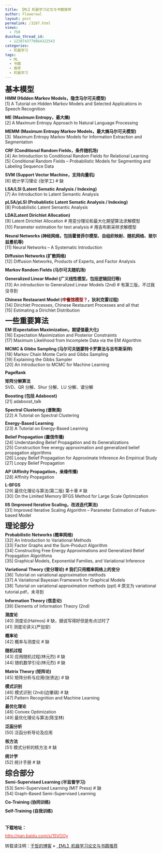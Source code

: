 ```yaml
---
title: 【ML】机器学习论文与书籍推荐
author: Flowerowl
layout: post
permalink: /3287.html
views:
  - 750
duoshuo_thread_id:
  - 1220743779864322543
categories:
  - 机器学习
tags:
  - ML
  - 书籍
  - 推荐
  - 机器学习
---
```

<h2 style="margin: 0px; font-family: inherit; font-size: 24px; line-height: 36px; clear: both;">
  基本模型
</h2>

<p style="margin-top: 0px; margin-bottom: 9px;">
  <strong>HMM (Hidden Markov Models，隐含马尔可夫模型)</strong><br /> [1] A Tutorial on Hidden Markov Models and Selected Applications in Speech Recognition
</p>

<p style="margin-top: 0px; margin-bottom: 9px;">
  <strong>ME (Maximum Entropy，最大熵)</strong><br /> [2] A Maximum Entropy Approach to Natural Language Processing
</p>

<p style="margin-top: 0px; margin-bottom: 9px;">
  <strong>MEMM (Maximum Entropy Markov Models，最大熵马尔可夫模型)</strong><br /> [3]  Maximum Entropy Markov Models for Information Extraction and Segmentation
</p>

<p style="margin-top: 0px; margin-bottom: 9px;">
  <strong>CRF (Conditional Random Fields，条件随机场)</strong><br /> [4] An Introduction to Conditional Random Fields for Relational Learning<br /> [5] Conditional Random Fields – Probabilistic Models for Segmenting and Labeling Sequence Data
</p>

<p style="margin-top: 0px; margin-bottom: 9px;">
  <strong>SVM (Support Vector Machine，支持向量机)</strong><br /> [6] 统计学习理论 (张学工) # 缺
</p>

<p style="margin-top: 0px; margin-bottom: 9px;">
  <strong>LSA/LSI (Latent Sematic Analysis / Indexing)</strong><br /> [7] An Introduction to Latent Semantic Analysis
</p>

<p style="margin-top: 0px; margin-bottom: 9px;">
  <strong>pLSA/pLSI (Probablistic Lat<strong>ent Sematic Analysis / Indexing</strong>)</strong><br /> [8] Probabilistic Latent Semantic Analysis
</p>

<p style="margin-top: 0px; margin-bottom: 9px;">
  <strong>LDA(Latent Dirichlet Allocation)</strong><br /> [9] Latent Dirichlet Allocation # 用变分理论和最大化期望算法求解模型<br /> [10] Parameter estimation for text analysis # 用吉布斯采样求解模型
</p>

<p style="margin-top: 0px; margin-bottom: 9px;">
  <strong>Neural Networks (神经网络，包括霍普菲尔模型、自组织映射、随机网络、玻尔兹曼机等)</strong><br /> [11] Neural Networks – A Systematic Introduction
</p>

<p style="margin-top: 0px; margin-bottom: 9px;">
  <strong>Diffusion Networks (扩散网络)</strong><br /> [12] Diffusion Networks, Products of Experts, and Factor Analysis
</p>

<p style="margin-top: 0px; margin-bottom: 9px;">
  <strong>Markov Random Fields (马尔可夫随机场)</strong>
</p>

<p style="margin-top: 0px; margin-bottom: 9px;">
  <strong>Generalized Linear Model (广义线性模型，包括逻辑回归等)</strong><br /> [13] An introduction to Generalized Linear Models (2nd) # 有第三版，不过我没寻到
</p>

<p style="margin-top: 0px; margin-bottom: 9px;">
  <strong>Chinese Restaurant Model (<span style="color: #800000;">中餐馆模型？</span>，狄利克雷过程)</strong><br /> [14] Dirichlet Processes, Chinese Restaurant Processes and all that<br /> [15] Estimating a Dirichlet Distribution
</p>

<h2 style="margin: 0px; font-family: inherit; font-size: 24px; line-height: 36px; clear: both;">
  <a name="t1"></a> 一些重要算法
</h2>

<p style="margin-top: 0px; margin-bottom: 9px;">
  <strong>EM (Expectation Maximization，期望值最大化)</strong><br /> [16] Expectation Maximization and Posterior Constraints<br /> [17] Maximum Likelihood from Incomplete Data via the EM Algorithm
</p>

<p style="margin-top: 0px; margin-bottom: 9px;">
  <strong>MCMC & Gibbs Sampling (马尔可夫链蒙特卡罗算法与吉布斯采样)</strong><br /> [18] Markov Chain Monte Carlo and Gibbs Sampling<br /> [19] Explaining the Gibbs Sampler<br /> [20] An Introduction to MCMC for Machine Learning
</p>

<p style="margin-top: 0px; margin-bottom: 9px;">
  <strong>PageRank</strong>
</p>

<p style="margin-top: 0px; margin-bottom: 9px;">
  <strong>矩阵分解算法</strong><br /> SVD、QR 分解、Shur 分解、LU 分解、谱分解
</p>

<p style="margin-top: 0px; margin-bottom: 9px;">
  <strong>Boosting (包括 Adaboost)</strong><br /> [21] adaboost_talk
</p>

<p style="margin-top: 0px; margin-bottom: 9px;">
  <strong>Spectral Clustering (谱聚类)</strong><br /> [22] A Tutorial on Spectral Clustering
</p>

<p style="margin-top: 0px; margin-bottom: 9px;">
  <strong>Energy-Based Learning</strong><br /> [23] A Tutorial on Energy-Based Learning
</p>

<p style="margin-top: 0px; margin-bottom: 9px;">
  <strong>Belief Propagation (置信传播)</strong><br /> [24] Understanding Belief Propagation and its Generalizations<br /> [25] Construction free energy approximation and generalized belief propagation algorithms<br /> [26] Loopy Belief Propagation for Approximate Inference An Empirical Study<br /> [27] Loopy Belief Propagation
</p>

<p style="margin-top: 0px; margin-bottom: 9px;">
  <strong>AP (Affinity Propagation，亲缘传播)</strong><br /> [28] Affinity Propagation
</p>

<p style="margin-top: 0px; margin-bottom: 9px;">
  <strong>L-BFGS</strong><br /> [29] 最优化理论与算法(第二版) 第十章 # 缺<br /> [30] On the Limited Memory BFGS Method for Large Scale Optimization
</p>

<p style="margin-top: 0px; margin-bottom: 9px;">
  <strong>IIS (Improved Iterative Scaling，改进迭代算法)</strong><br /> [31] Improved Iterative Scaling Algorithm – Parameter Estimation of Feature-based Model
</p>

<h2 style="margin: 0px; font-family: inherit; font-size: 24px; line-height: 36px; clear: both;">
  <a name="t2"></a> 理论部分
</h2>

<p style="margin-top: 0px; margin-bottom: 9px;">
  <strong>Probabilistic Networks (概率网络)</strong><br /> [32] An Introduction to Variational Methods<br /> [33] Factor Graphs and the Sum-Product Algorithm<br /> [34] Constructing Free Energy Approximations and Generalized Belief Propagation Algorithms<br /> [35] Graphical Models, Exponential Families, and Variational Inference
</p>

<p style="margin-top: 0px; margin-bottom: 9px;">
  <strong>Variational Theory (变分理论) # 我们只用概率网络上的变分</strong><br /> [36] Tutorial on variational approximation methods<br /> [37] A Variational Bayesian Framework for Graphical Models<br /> [38] Tutorial on variational approximation methods (ppt) # 原文为 variational tutorial.pdf，未寻到
</p>

<p style="margin-top: 0px; margin-bottom: 9px;">
  <strong>Information Theory (信息论)</strong><br /> [39] Elements of Information Theory (2nd)
</p>

<p style="margin-top: 0px; margin-bottom: 9px;">
  <strong>测度论</strong><br /> [40] 测度论(Halmos) # 缺，据说写得好但是有点过时了<br /> [41] 测度论讲义(严加安)
</p>

<p style="margin-top: 0px; margin-bottom: 9px;">
  <strong>概率论</strong><br /> [42] 概率与测度论 # 缺
</p>

<p style="margin-top: 0px; margin-bottom: 9px;">
  <strong>随机过程</strong><br /> [43] 应用随机过程(林元烈) # 缺<br /> [44] 随机数学引论(林元烈) # 缺
</p>

<p style="margin-top: 0px; margin-bottom: 9px;">
  <strong>Matrix Theory (矩阵论)</strong><br /> [45] 矩阵分析与应用(张贤达) # 缺
</p>

<p style="margin-top: 0px; margin-bottom: 9px;">
  <strong>模式识别</strong><br /> [46] 模式识别 (2nd)(边肇祺) # 缺<br /> [47] Pattern Recognition and Machine Learning
</p>

<p style="margin-top: 0px; margin-bottom: 9px;">
  <strong>最优化理论<br /> </strong>[48] Convex Optimization<br /> [49]<strong> </strong>最优化理论与算法(陈宝林)
</p>

<p style="margin-top: 0px; margin-bottom: 9px;">
  <strong>泛函分析</strong><br /> [50] 泛函分析导论及应用
</p>

<p style="margin-top: 0px; margin-bottom: 9px;">
  <strong>核方法</strong><br /> [51] 模式分析的核方法 # 缺
</p>

<p style="margin-top: 0px; margin-bottom: 9px;">
  <strong>统计学</strong><br /> [52] 统计手册 # 缺
</p>

<h2 style="margin: 0px; font-family: inherit; font-size: 24px; line-height: 36px; clear: both;">
  <a name="t3"></a> 综合部分
</h2>

<p style="margin-top: 0px; margin-bottom: 9px;">
  <strong>Semi-Supervised Learning (半监督学习)</strong><br /> [53] Semi-Supervised Learning (MIT Press) # 缺<br /> [54] Graph-Based Semi-Supervised Learning
</p>

<p style="margin-top: 0px; margin-bottom: 9px;">
  <strong>Co-Training (协同训练)</strong>
</p>

<p style="margin-top: 0px; margin-bottom: 9px;">
  <strong>Self-Training (自我训练)</strong>
</p>

<p style="margin-top: 0px; margin-bottom: 9px;">
  <strong><br /></strong>
</p>

<p style="margin-top: 0px; margin-bottom: 9px;">
  <strong>下载地址：</strong>
</p>

<p style="margin-top: 0px; margin-bottom: 9px;">
  <a href="http://pan.baidu.com/s/15VOOy"><span style="color: #fc2513;">http://pan.baidu.com/s/15VOOy</span></a>
</p>

转载请注明：[于哲的博客][1] &raquo; [【ML】机器学习论文与书籍推荐][2]

 [1]: http://localhost/wordpress
 [2]: http://localhost/wordpress/3287.html